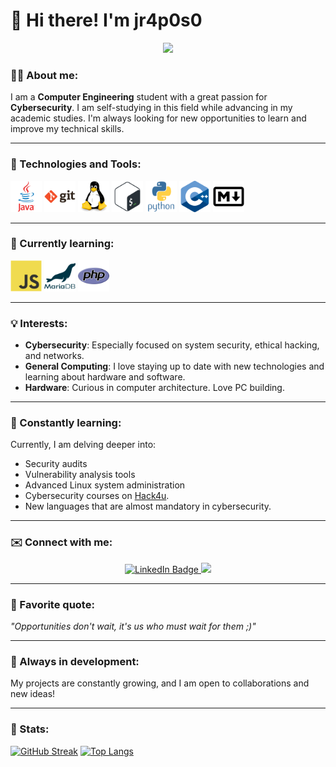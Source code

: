# 👋 Hi there! I'm jr4p0s0

<div id="header" align="center">
  <img src="https://media0.giphy.com/media/v1.Y2lkPTc5MGI3NjExZ2g1MzRzZ2RwdG5tcTV3dm15OGVkenp2NmEzaXduOW40YTNtOWdhaCZlcD12MV9pbnRlcm5hbF9naWZfYnlfaWQmY3Q9Zw/4B9tlumUF5KrybOxVL/giphy.gif" width="600" hight="300"/>
</div>


### 👨‍💻 About me:
I am a **Computer Engineering** student with a great passion for **Cybersecurity**. I am self-studying in this field while advancing in my academic studies. I'm always looking for new opportunities to learn and improve my technical skills.

---

### 🚀 Technologies and Tools:

<div>
  <img src="https://github.com/devicons/devicon/blob/master/icons/java/java-original-wordmark.svg" title="Java" alt="Java" width="50" height="50"/>
  <img src="https://github.com/devicons/devicon/blob/master/icons/git/git-original-wordmark.svg" title="Git" alt="Git" width="50" height="50"/>
  <img src="https://github.com/devicons/devicon/blob/master/icons/linux/linux-original.svg" title="Linux" alt="Linux" width="50" hight="50">
  <img src="https://github.com/devicons/devicon/blob/master/icons/bash/bash-original.svg" title="Bash" alt="Bash" width="50" hight="50">
  <img src="https://github.com/devicons/devicon/blob/master/icons/python/python-original-wordmark.svg" title="Python" alt="Python" width="50" hight="50">
  <img src="https://github.com/devicons/devicon/blob/master/icons/cplusplus/cplusplus-original.svg" title="C++" alt="C++" width="50" hight="50">
  <img src="https://github.com/devicons/devicon/blob/master/icons/markdown/markdown-original.svg" title="MarkDown" alt="MarkDown" width="50" hight="50">
</div>

---

### 📖 Currently learning:

<div>
  <img src="https://github.com/devicons/devicon/blob/master/icons/javascript/javascript-original.svg" title="JS" alt="JS" width="50" height="50"/>
  <img src="https://github.com/devicons/devicon/blob/master/icons/mariadb/mariadb-original-wordmark.svg" title="MariaDB" alt="MariaDB" width="50" height="50"/>
  <img src="https://github.com/devicons/devicon/blob/master/icons/php/php-original.svg" title="PHP" alt="PHP" width="50" hight="50">
</div>

---

### 💡 Interests:
- **Cybersecurity**: Especially focused on system security, ethical hacking, and networks.
- **General Computing**: I love staying up to date with new technologies and learning about hardware and software.
- **Hardware**: Curious in computer architecture. Love PC building.

---

### 🌱 Constantly learning:
Currently, I am delving deeper into:
- Security audits
- Vulnerability analysis tools
- Advanced Linux system administration
- Cybersecurity courses on [Hack4u](https://hack4u.io).
- New languages that are almost mandatory in cybersecurity.

---

### ✉️ Connect with me:
<div id="badges" align="center">
  <a href="https://linkedin.com/in/jrt0/">
    <img src="https://img.shields.io/badge/LinkedIn-blue?style=for-the-badge&logo=linkedin&logoColor=white" alt="LinkedIn Badge"/>
  </a>
  <a href="https://github.com/jr4p0s0" align="center">
    <img src="https://img.shields.io/badge/GitHub-jr4p0s0-blue?style=for-the-badge&logo=github"/>
  </a>
</div>

---

### 💬 Favorite quote:
*"Opportunities don't wait, it's us who must wait for them ;)"*

---

### 🚧 Always in development:
My projects are constantly growing, and I am open to collaborations and new ideas!

---

### 📌 Stats:

[![GitHub Streak](http://github-readme-streak-stats.herokuapp.com?user=jr4p0s0&theme=dark&background=000000)](https://git.io/streak-stats)
[![Top Langs](https://github-readme-stats.vercel.app/api/top-langs/?username=jr4p0s0&layout=donut)](https://github.com/anuraghazra/github-readme-stats)

